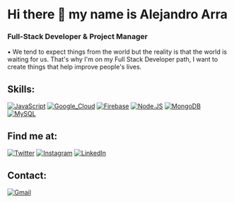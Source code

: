 # Hi there 👋 my name is Alejandro Arra
### Full-Stack Developer & Project Manager

▪️ We tend to expect things from the world but the reality is that the world is waiting for us. That's why I'm on my Full Stack Developer path, I want to create things that help improve people's lives.

## Skills:

[![JavaScript](https://img.shields.io/badge/JavaScript-F7DF1E?style=for-the-badge&logo=javascript&logoColor=white&labelColor=101010)]()
[![Google_Cloud](https://img.shields.io/badge/Google_Cloud-4285F4?style=for-the-badge&logo=googlecloud&logoColor=white&labelColor=101010)]()
[![Firebase](https://img.shields.io/badge/Firebase-FFCA28?style=for-the-badge&logo=firebase&logoColor=white&labelColor=101010)]()
[![Node.JS](https://img.shields.io/badge/Node.JS-339933?style=for-the-badge&logo=node.js&logoColor=white&labelColor=101010)]()
[![MongoDB](https://img.shields.io/badge/MongoDB-47A248?style=for-the-badge&logo=mongodb&logoColor=white&labelColor=101010)]()
[![MySQL](https://img.shields.io/badge/MySQL-4479A1?style=for-the-badge&logo=mysql&logoColor=white&labelColor=101010)]()


## Find me at:

[![Twitter](https://img.shields.io/badge/Twitter-@_alearra-1DA1F2?style=for-the-badge&logo=twitter&logoColor=white&labelColor=101010)](https://twitter.com/_alearra)
[![Instagram](https://img.shields.io/badge/Instagram-@alejandroarra-E4405F?style=for-the-badge&logo=instagram&logoColor=white&labelColor=101010)](https://instagram.com/alejandroarra)
[![LinkedIn](https://img.shields.io/badge/LinkedIn-Alejandro_Arra-0077B5?style=for-the-badge&logo=linkedin&logoColor=white&labelColor=101010)](https://www.linkedin.com/in/alejandro-arra-92b305242/)

## Contact:

[![Gmail](https://img.shields.io/badge/Gmail-D14836?style=for-the-badge&logo=gmail&logoColor=white)]()



<!--
**alearra/alearra** is a ✨ _special_ ✨ repository because its `README.md` (this file) appears on your GitHub profile.

Here are some ideas to get you started:

- 🔭 I’m currently working on ...
- 🌱 I’m currently learning ...
- 👯 I’m looking to collaborate on ...
- 🤔 I’m looking for help with ...
- 💬 Ask me about ...
- 📫 How to reach me: ...
- 😄 Pronouns: ...
- ⚡ Fun fact: ...
-->
